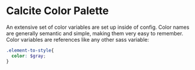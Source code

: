 <h1 class="trailer-0">Calcite Color Palette</h1>

An extensive set of color variables are set up inside of config. Color names are generally semantic and simple, making them very easy to remember. Color variables are references like any other sass variable:

```scss
.element-to-style{
  color: $gray;
}
```